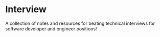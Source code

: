 # Interview
A collection of notes and resources for beating technical interviews for software developer and engineer positions!
